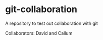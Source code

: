 # git-collaboration
A repository to test out collaboration with git

Collaborators: David and Callum
